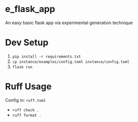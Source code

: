 # e_flask_app
An easy basic flask app via experimental generation technique

# Dev Setup
1. `pip install -r requirements.txt`
2. `cp instance/examples/config.toml instance/config.toml`
3. `flask run`

# Ruff Usage
Config in: `ruff.toml`

* `ruff check .`
* `ruff format .`
